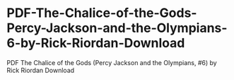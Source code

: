 # PDF-The-Chalice-of-the-Gods-Percy-Jackson-and-the-Olympians-6-by-Rick-Riordan-Download
PDF The Chalice of the Gods (Percy Jackson and the Olympians, #6) by Rick Riordan Download

